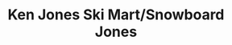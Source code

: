 ---
title: "Ken Jones Ski Mart/Snowboard Jones"
url: /manchester/ken-jones-ski-mart-snowboard-jones/
shop: sports
---